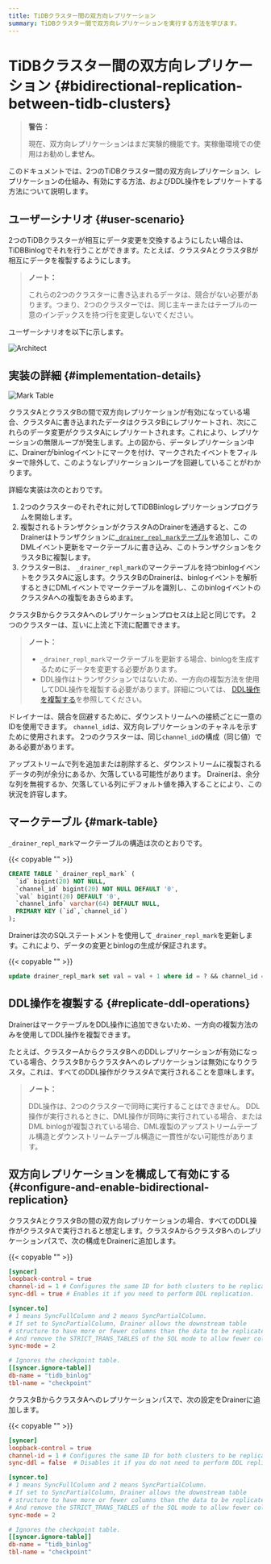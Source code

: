 ```yaml
---
title: TiDBクラスター間の双方向レプリケーション
summary: TiDBクラスター間で双方向レプリケーションを実行する方法を学びます。
---
```


# TiDBクラスター間の双方向レプリケーション {#bidirectional-replication-between-tidb-clusters}

> **警告：**
>
> 現在、双方向レプリケーションはまだ実験的機能です。実稼働環境での使用はお勧めし**ません**。

このドキュメントでは、2つのTiDBクラスター間の双方向レプリケーション、レプリケーションの仕組み、有効にする方法、およびDDL操作をレプリケートする方法について説明します。

## ユーザーシナリオ {#user-scenario}

2つのTiDBクラスターが相互にデータ変更を交換するようにしたい場合は、TiDBBinlogでそれを行うことができます。たとえば、クラスタAとクラスタBが相互にデータを複製するようにします。

> **ノート：**
>
> これらの2つのクラスターに書き込まれるデータは、競合がない必要があります。つまり、2つのクラスターでは、同じ主キーまたはテーブルの一意のインデックスを持つ行を変更しないでください。

ユーザーシナリオを以下に示します。

![Architect](/media/binlog/bi-repl1.jpg)

## 実装の詳細 {#implementation-details}

![Mark Table](/media/binlog/bi-repl2.png)

クラスタAとクラスタBの間で双方向レプリケーションが有効になっている場合、クラスタAに書き込まれたデータはクラスタBにレプリケートされ、次にこれらのデータ変更がクラスタAにレプリケートされます。これにより、レプリケーションの無限ループが発生します。上の図から、データレプリケーション中に、Drainerがbinlogイベントにマークを付け、マークされたイベントをフィルターで除外して、このようなレプリケーションループを回避していることがわかります。

詳細な実装は次のとおりです。

1.  2つのクラスターのそれぞれに対してTiDBBinlogレプリケーションプログラムを開始します。
2.  複製されるトランザクションがクラスタAのDrainerを通過すると、このDrainerはトランザクションに[`_drainer_repl_mark`テーブル](#mark-table)を追加し、このDMLイベント更新をマークテーブルに書き込み、このトランザクションをクラスタBに複製します。
3.  クラスターBは、 `_drainer_repl_mark`のマークテーブルを持つbinlogイベントをクラスタAに返します。クラスタBのDrainerは、binlogイベントを解析するときにDMLイベントでマークテーブルを識別し、このbinlogイベントのクラスタAへの複製をあきらめます。

クラスタBからクラスタAへのレプリケーションプロセスは上記と同じです。 2つのクラスターは、互いに上流と下流に配置できます。

> **ノート：**
>
> -   `_drainer_repl_mark`マークテーブルを更新する場合、binlogを生成するためにデータを変更する必要があります。
> -   DDL操作はトランザクションではないため、一方向の複製方法を使用してDDL操作を複製する必要があります。詳細については、 [DDL操作を複製する](#replicate-ddl-operations)を参照してください。

ドレイナーは、競合を回避するために、ダウンストリームへの接続ごとに一意のIDを使用できます。 `channel_id`は、双方向レプリケーションのチャネルを示すために使用されます。 2つのクラスターは、同じ`channel_id`の構成（同じ値）である必要があります。

アップストリームで列を追加または削除すると、ダウンストリームに複製されるデータの列が余分にあるか、欠落している可能性があります。 Drainerは、余分な列を無視するか、欠落している列にデフォルト値を挿入することにより、この状況を許容します。

## マークテーブル {#mark-table}

`_drainer_repl_mark`マークテーブルの構造は次のとおりです。

{{< copyable "" >}}

```sql
CREATE TABLE `_drainer_repl_mark` (
  `id` bigint(20) NOT NULL,
  `channel_id` bigint(20) NOT NULL DEFAULT '0',
  `val` bigint(20) DEFAULT '0',
  `channel_info` varchar(64) DEFAULT NULL,
  PRIMARY KEY (`id`,`channel_id`)
);
```

Drainerは次のSQLステートメントを使用して`_drainer_repl_mark`を更新します。これにより、データの変更とbinlogの生成が保証されます。

{{< copyable "" >}}

```sql
update drainer_repl_mark set val = val + 1 where id = ? && channel_id = ?;
```

## DDL操作を複製する {#replicate-ddl-operations}

DrainerはマークテーブルをDDL操作に追加できないため、一方向の複製方法のみを使用してDDL操作を複製できます。

たとえば、クラスターAからクラスタBへのDDLレプリケーションが有効になっている場合、クラスタBからクラスタAへのレプリケーションは無効になりクラスタ。これは、すべてのDDL操作がクラスタAで実行されることを意味します。

> **ノート：**
>
> DDL操作は、2つのクラスターで同時に実行することはできません。 DDL操作が実行されるときに、DML操作が同時に実行されている場合、またはDML binlogが複製されている場合、DML複製のアップストリームテーブル構造とダウンストリームテーブル構造に一貫性がない可能性があります。

## 双方向レプリケーションを構成して有効にする {#configure-and-enable-bidirectional-replication}

クラスタAとクラスタBの間の双方向レプリケーションの場合、すべてのDDL操作がクラスタAで実行されると想定します。クラスタAからクラスタBへのレプリケーションパスで、次の構成をDrainerに追加します。

{{< copyable "" >}}

```toml
[syncer]
loopback-control = true
channel-id = 1 # Configures the same ID for both clusters to be replicated.
sync-ddl = true # Enables it if you need to perform DDL replication.

[syncer.to]
# 1 means SyncFullColumn and 2 means SyncPartialColumn.
# If set to SyncPartialColumn, Drainer allows the downstream table
# structure to have more or fewer columns than the data to be replicated
# And remove the STRICT_TRANS_TABLES of the SQL mode to allow fewer columns, and insert zero values to the downstream.
sync-mode = 2

# Ignores the checkpoint table.
[[syncer.ignore-table]]
db-name = "tidb_binlog"
tbl-name = "checkpoint"
```

クラスタBからクラスタAへのレプリケーションパスで、次の設定をDrainerに追加します。

{{< copyable "" >}}

```toml
[syncer]
loopback-control = true
channel-id = 1 # Configures the same ID for both clusters to be replicated.
sync-ddl = false  # Disables it if you do not need to perform DDL replication.

[syncer.to]
# 1 means SyncFullColumn and 2 means SyncPartialColumn.
# If set to SyncPartialColumn, Drainer allows the downstream table
# structure to have more or fewer columns than the data to be replicated
# And remove the STRICT_TRANS_TABLES of the SQL mode to allow fewer columns, and insert zero values to the downstream.
sync-mode = 2

# Ignores the checkpoint table.
[[syncer.ignore-table]]
db-name = "tidb_binlog"
tbl-name = "checkpoint"
```
